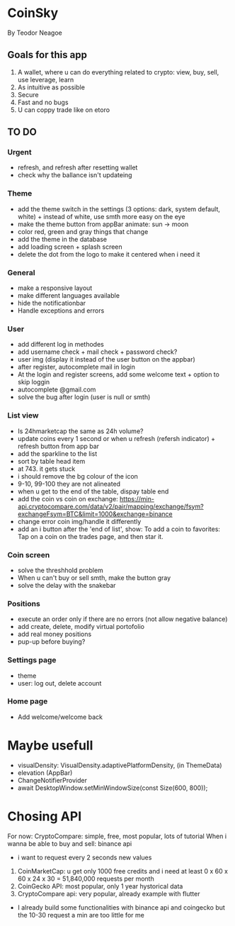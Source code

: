 # CoinSky
By Teodor Neagoe
## Goals for this app
1. A wallet, where u can do everything related to crypto: view, buy, sell, use leverage, learn
2. As intuitive as possible
3. Secure
4. Fast and no bugs
5. U can coppy trade like on etoro

## TO DO
### Urgent
- refresh, and refresh after resetting wallet
- check why the ballance isn't updateing

### Theme
- add the theme switch in the settings (3 options: dark, system default, white) + instead of white, use smth more easy on the eye
- make the theme button from appBar animate: sun -> moon
- color red, green and gray things that change
- add the theme in the database
- add loading screen + splash screen
- delete the dot from the logo to make it centered when i need it
### General
- make a responsive layout
- make different languages available
- hide the notificationbar
- Handle exceptions and errors
### User
- add different log in methodes
- add username check + mail check + password check?
- user img (display it instead of the user button on the appbar)
- after register, autocomplete mail in login
- At the login and register screens, add some welcome text + option to skip loggin
- autocomplete @gmail.com
- solve the bug after login (user is null or smth)
### List view
- Is 24hmarketcap the same as 24h volume?
- update coins every 1 second or when u refresh (refersh indicator) + refresh button from app bar
- add the sparkline to the list
- sort by table head item
- at 743. it gets stuck
- i should remove the bg colour of the icon
- 9-10, 99-100 they are not alineated
- when u get to the end of the table, dispay table end
- add the coin vs coin on exchange: https://min-api.cryptocompare.com/data/v2/pair/mapping/exchange/fsym?exchangeFsym=BTC&limit=1000&exchange=binance
- change error coin img/handle it differently
- add an i button after the 'end of list', show: To add a coin to favorites: Tap on a coin on the trades page, and then star it.
### Coin screen
- solve the threshhold problem
- When u can't buy or sell smth, make the button gray
- solve the delay with the snakebar
### Positions
- execute an order only if there are no errors (not allow negative balance)
- add create, delete, modify virtual portofolio
- add real money positions
- pup-up before buying?
### Settings page
- theme
- user: log out, delete account
### Home page
- Add welcome/welcome back

# Maybe usefull
- visualDensity: VisualDensity.adaptivePlatformDensity, (in ThemeData)
- elevation (AppBar)
- ChangeNotifierProvider
- await DesktopWindow.setMinWindowSize(const Size(600, 800));

# Chosing API
For now: CryptoCompare: simple, free, most popular, lots of tutorial
When i wanna be able to buy and sell: binance api
- i want to request every 2 seconds new values
1. CoinMarketCap: u get only 1000 free credits and i need at least 0 x 60 x 60 x 24 x 30 = 51,840,000 requests per month
2. CoinGecko API: most popular, only 1 year hystorical data
3. CryptoCompare api: very popular, already example with flutter 
- I already build some functionalities with binance api and coingecko but the 10-30 request a min are too little for me